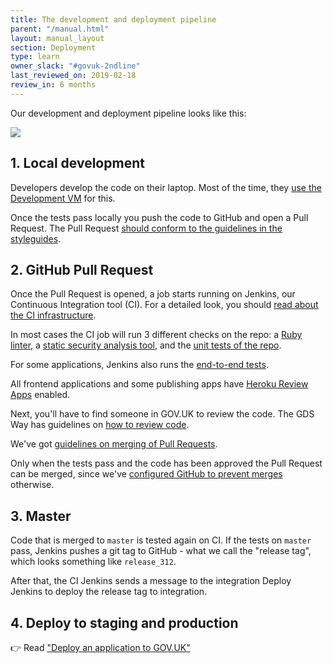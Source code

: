 ```yaml
---
title: The development and deployment pipeline
parent: "/manual.html"
layout: manual_layout
section: Deployment
type: learn
owner_slack: "#govuk-2ndline"
last_reviewed_on: 2019-02-18
review_in: 6 months
---
```


Our development and deployment pipeline looks like this:

<img src="https://docs.google.com/drawings/d/e/2PACX-1vScz6LD_vuXiLH8Nug-29qil0U1m-0p9axgTDAR9_pXRsyTes1sDix45vVQtgjJ4q_msUKDU6fxXuha/pub?w=1289&amp;h=178">

## 1. Local development

Developers develop the code on their laptop. Most of the time, they [use the Development VM](/manual/get-started.html) for this.

Once the tests pass locally you push the code to GitHub and open a Pull Request. The Pull Request [should conform to the guidelines in the styleguides](https://github.com/alphagov/styleguides/blob/master/pull-requests.md).

## 2. GitHub Pull Request

Once the Pull Request is opened, a job starts running on Jenkins, our Continuous Integration tool (CI). For a detailed look, you should [read about the CI infrastructure](/manual/jenkins-ci.html).

In most cases the CI job will run 3 different checks on the repo: a [Ruby linter](/manual/lint-ruby-code.html), a [static security analysis tool](/manual/brakeman.html), and the [unit tests of the repo](/manual/testing.html).

For some applications, Jenkins also runs the [end-to-end tests](/manual/publishing-e2e-tests.html).

All frontend applications and some publishing apps have [Heroku Review Apps](/manual/review-apps.html) enabled.

Next, you'll have to find someone in GOV.UK to review the code. The GDS Way has guidelines on [how to review code](https://gds-way.cloudapps.digital/manuals/code-review-guidelines.html).

We've got [guidelines on merging of Pull Requests](/manual/merge-pr.html).

Only when the tests pass and the code has been approved the Pull Request can be merged, since we've [configured GitHub to prevent merges](/manual/configure-github-repo.html) otherwise.

## 3. Master

Code that is merged to `master` is tested again on CI. If the tests on `master` pass, Jenkins pushes a git tag to GitHub - what we call the "release tag", which looks something like `release_312`.

After that, the CI Jenkins sends a message to the integration Deploy Jenkins to deploy the release tag to integration.

## 4. Deploy to staging and production

👉 Read ["Deploy an application to GOV.UK"](/manual/deploying.html)
